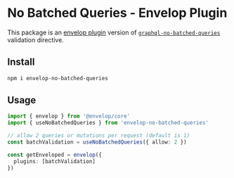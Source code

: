 # No Batched Queries - Envelop Plugin

This package is an [envelop plugin](https://www.envelop.dev) version of
[`graphql-no-batched-queries`](https://github.com/ivandotv/graphql-no-batched-queries) validation directive.

## Install

```sh
npm i envelop-no-batched-queries
```

## Usage

```ts
import { envelop } from '@envelop/core'
import { useNoBatchedQueries } from 'envelop-no-batched-queries'

// allow 2 queries or mutations per request (default is 1)
const batchValidation = useNoBatchedQueries({ allow: 2 })

const getEnveloped = envelop({
  plugins: [batchValidation]
})
```
